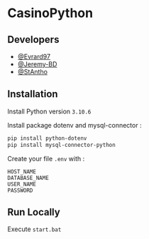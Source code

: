 # CasinoPython

## Developers
- [@Evrard97](https://github.com/Evrard97)
- [@Jeremy-BD](https://github.com/Jeremy-BD)
- [@StAntho](https://github.com/StAntho)

## Installation

Install Python version `3.10.6`

Install package dotenv and mysql-connector :
```bash
pip install python-dotenv
pip install mysql-connector-python
```

Create your file `.env` with :
```
HOST_NAME
DATABASE_NAME
USER_NAME
PASSWORD
```

## Run Locally
Execute `start.bat`